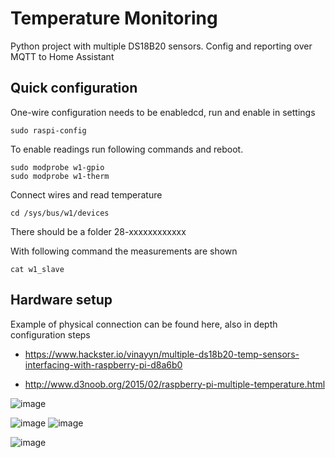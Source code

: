 # Temperature Monitoring
Python project with multiple DS18B20 sensors. Config and reporting over MQTT to Home Assistant


## Quick configuration
One-wire configuration needs to be enabledcd, run and enable in settings
```
sudo raspi-config
```

To enable readings run following commands and reboot.
```
sudo modprobe w1-gpio
sudo modprobe w1-therm
```

Connect wires and read temperature

```
cd /sys/bus/w1/devices
```

There should be a folder 28-xxxxxxxxxxxx

With following command the measurements are shown
```
cat w1_slave
```

## Hardware setup
Example of physical connection can be found here, also in depth configuration steps
* https://www.hackster.io/vinayyn/multiple-ds18b20-temp-sensors-interfacing-with-raspberry-pi-d8a6b0

* http://www.d3noob.org/2015/02/raspberry-pi-multiple-temperature.html

![image](https://hackster.imgix.net/uploads/attachments/1479988/ds18b20_9_sensor_bb_h4la0fG72z.jpg)

![image](https://github.com/user-attachments/assets/ca20eaf3-342f-4385-acd8-c1ddcadda2b7)
![image](https://github.com/user-attachments/assets/98ac1eb9-0d5f-4e79-af5b-dc056d884dca)

![image](https://github.com/user-attachments/assets/e4bd06a6-9218-481a-b7ae-445eff599753)
